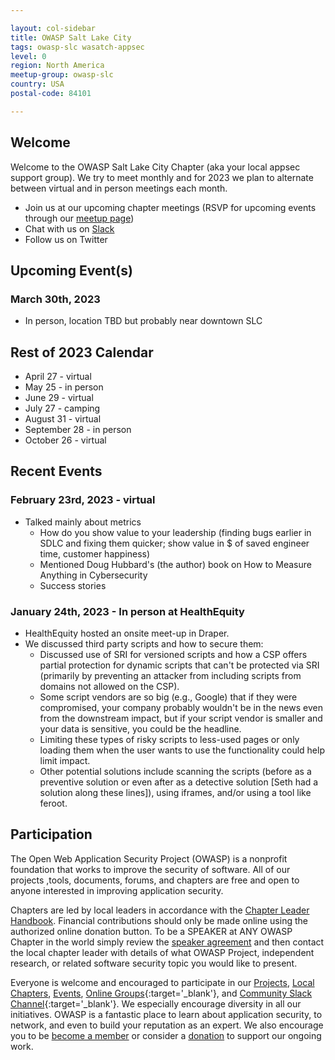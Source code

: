 ```yaml
---

layout: col-sidebar
title: OWASP Salt Lake City
tags: owasp-slc wasatch-appsec
level: 0
region: North America
meetup-group: owasp-slc
country: USA
postal-code: 84101

---
```


## Welcome
Welcome to the OWASP Salt Lake City Chapter (aka your local appsec support group). We try to meet monthly and for 2023 we plan to alternate between virtual and in person meetings each month. 
* Join us at our upcoming chapter meetings (RSVP for upcoming events through our [meetup page](https://meetup.com/owasp-slc/))
* Chat with us on [Slack](https://join.slack.com/t/wasatchappsec/shared_invite/zt-13qvps985-B7jASji3qgZxpDGtNumNVA)
* Follow us on Twitter

## Upcoming Event(s)
### March 30th, 2023
* In person, location TBD but probably near downtown SLC

## Rest of 2023 Calendar
* April 27 - virtual
* May 25 - in person
* June 29 - virtual
* July 27 - camping
* August 31 - virtual
* September 28 - in person
* October 26 - virtual

## Recent Events
### February 23rd, 2023 - virtual
* Talked mainly about metrics
  * How do you show value to your leadership (finding bugs earlier in SDLC and fixing them quicker; show value in $ of saved engineer time, customer happiness)
  * Mentioned Doug Hubbard's (the author) book on How to Measure Anything in Cybersecurity
  * Success stories
### January 24th, 2023 - In person at HealthEquity
* HealthEquity hosted an onsite meet-up in Draper.
* We discussed third party scripts and how to secure them:
  * Discussed use of SRI for versioned scripts and how a CSP offers partial protection for dynamic scripts that can't be protected via SRI (primarily by preventing an attacker from including scripts from domains not allowed on the CSP).
  * Some script vendors are so big (e.g., Google) that if they were compromised, your company probably wouldn't be in the news even from the downstream impact, but if your script vendor is smaller and your data is sensitive, you could be the headline.
  * Limiting these types of risky scripts to less-used pages or only loading them when the user wants to use the functionality could help limit impact.
  * Other potential solutions include scanning the scripts (before as a preventive solution or even after as a detective solution [Seth had a solution along these lines]), using iframes, and/or using a tool like feroot.

## Participation
The Open Web Application Security Project (OWASP) is a nonprofit foundation that works to improve the security of software. All of our projects ,tools, documents, forums, and chapters are free and open to anyone interested in improving application security. 

Chapters are led by local leaders in accordance with the [Chapter Leader Handbook](/www-policy/rules-of-procedure/chapter-handbook). Financial contributions should only be made online using the authorized online donation button. To be a SPEAKER at ANY OWASP Chapter in the world simply review the [speaker agreement](/www-policy/speaker-agreement) and then contact the local chapter leader with details of what OWASP Project, independent research, or related software security topic you would like to present.

Everyone is welcome and encouraged to participate in our [Projects](/projects), [Local Chapters](/chapters), [Events](/events), [Online Groups](https://groups.google.com/a/owasp.com/){:target='_blank'}, and [Community Slack Channel](https://owasp.slack.com/){:target='_blank'}. We especially encourage diversity in all our initiatives. OWASP is a fantastic place to learn about application security, to network, and even to build your reputation as an expert. We also encourage you to be [become a member](/membership) or consider a [donation](/donate) to support our ongoing work.

